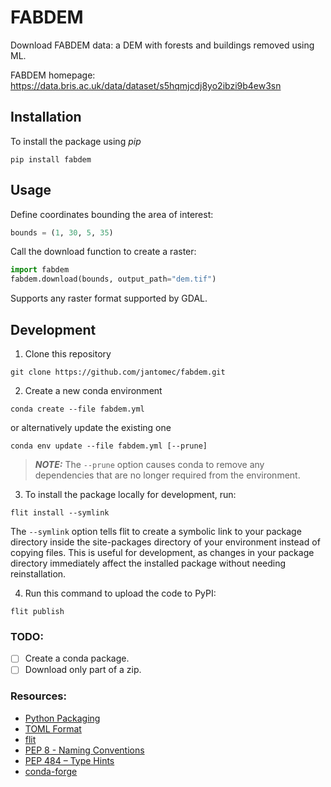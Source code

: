 # FABDEM

Download FABDEM data: a DEM with forests and buildings removed using ML.

FABDEM homepage: https://data.bris.ac.uk/data/dataset/s5hqmjcdj8yo2ibzi9b4ew3sn

## Installation

To install the package using *pip*
```shell
pip install fabdem
```

## Usage

Define coordinates bounding the area of interest:
```python
bounds = (1, 30, 5, 35)
```
Call the download function to create a raster:
```python
import fabdem
fabdem.download(bounds, output_path="dem.tif")
```
Supports any raster format supported by GDAL.

## Development

1. Clone this repository
```shell
git clone https://github.com/jantomec/fabdem.git
```

2. Create a new conda environment
```shell
conda create --file fabdem.yml
```
or alternatively update the existing one
```shell
conda env update --file fabdem.yml [--prune]
```
> **_NOTE:_** The `--prune` option causes conda to remove any dependencies that are no longer required from the environment.

3. To install the package locally for development, run:
```shell
flit install --symlink
```
The `--symlink` option tells flit to create a symbolic link to your package directory inside the site-packages directory of your environment instead of copying files. This is useful for development, as changes in your package directory immediately affect the installed package without needing reinstallation.

4. Run this command to upload the code to PyPI:
```shell
flit publish
```

### TODO:
- [ ] Create a conda package.
- [ ] Download only part of a zip.

### Resources:
- [Python Packaging](https://packaging.python.org/en/latest/overview/)
- [TOML Format](https://github.com/toml-lang/toml)
- [flit](https://flit.pypa.io/en/latest/)
- [PEP 8 - Naming Conventions](https://peps.python.org/pep-0008/#naming-conventions)
- [PEP 484 – Type Hints](https://peps.python.org/pep-0484/)
- [conda-forge](https://conda-forge.org/docs/maintainer/adding_pkgs/)
